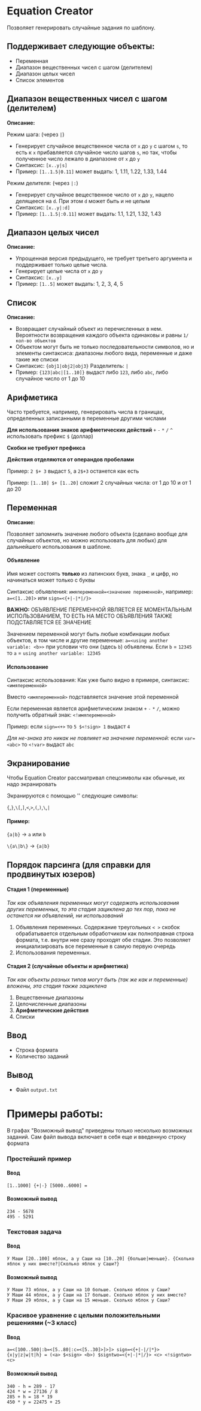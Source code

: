 # Equation Creator
Позволяет генерировать случайные задания по шаблону.

## Поддерживает следующие объекты:
- Переменная
- Диапазон вещественных чисел с шагом (делителем)
- Диапазон целых чисел
- Список элементов

## Диапазон вещественных чисел с шагом (делителем)
**Описание:**

Режим шага: (через `|`)

- Генерирует случайное вещественное числа от `x` до `y` с шагом `s`, то есть к `x` прибавляется случайное число шагов 
  `s`, но так, чтобы полученное число лежало в диапазоне от `x` до `y`
- Синтаксис: `[x..y|s]`
- Пример: `[1..1.5|0.11]` может выдать: 1, 1.11, 1.22, 1.33, 1.44

Режим делителя: (через `|:`)

- Генерирует случайное вещественное число от `x` до `y`, нацело делящееся на `d`. При этом `d` может быть и не целым 
- Синтаксис: `[x..y|:d]`
- Пример: `[1..1.5|:0.11]` может выдать: 1.1, 1.21, 1.32, 1.43

## Диапазон целых чисел
**Описание:**

- Упрощенная версия предыдущего, не требует третьего аргумента и поддерживает только целые числа.
- Генерирует целые числа от `x` до `y`
- Синтаксис: `[x..y]`
- Пример: `[1..5]` может выдать: 1, 2, 3, 4, 5

## Список
**Описание:**

- Возвращает случайный объект из перечисленных в нем. Вероятности возвращения каждого объекта одинаковы и равны 
  `1/кол-во объектов`
- Объектом могут быть не только последовательности символов, но и элементы синтаксиса: диапазоны любого вида, 
  переменные и даже такие же списки
- Синтаксис: `{obj1|obj2|obj3}` Разделитель: `|`
- Пример: `{123|abc|[1..10]}` выдаст либо `123`, либо `abc`, либо случайное число от 1 до 10

## Арифметика

Часто требуется, например, генерировать числа в границах, определенных записанными в переменные другими числами

**Для использования знаков арифметических действий** `+` `-` `*` `/` `^` использовать префикс `$` (доллар)

**Скобки не требуют префикса**

**Действия отделяются от операндов пробелами**

Пример: `2 $+ 3` выдаст `5`, а `2$+3` останется как есть

Пример: `[1..10] $+ [1..20]` сложит 2 случайных числа: от 1 до 10 и от 1 до 20

## Переменная
**Описание:** 

Позволяет запомнить значение любого объекта (сделано вообще для случайных объектов, но можно 
использовать для любых) для дальнейшего использования в шаблоне.

#### Объявление

Имя может состоять **только** из латинских букв, знака `_` и цифр, но начинаться может только с буквы

Синтаксис объявления: `имяпеременной=<значение переменной>`, например: `a=<[1..20]>` или `sign=<{+|-|*|/}>`

  **ВАЖНО:** ОБЪЯВЛЕНИЕ ПЕРЕМЕННОЙ ЯВЛЯЕТСЯ ЕЕ МОМЕНТАЛЬНЫМ ИСПОЛЬЗОВАНИЕМ, ТО ЕСТЬ НА МЕСТО ОБЪЯВЛЕНИЯ ТАКЖЕ 
  ПОДСТАВЛЯЕТСЯ ЕЕ ЗНАЧЕНИЕ

Значением переменной могут быть любые комбинации любых объектов, в том числе и другие переменные: `a=<using another 
variable: <b>>` при условии что они (здесь `b`) объявлены. Если `b` = `12345` то `a` = `using another
variable: 12345`

#### Использование

Синтаксис использования: Как уже было видно в примере, синтаксис: `<имяпеременной>`

Вместо `<имяпеременной>` подставляется значение этой переменной

Если переменная является арифметическим знаком `+` `-` `*` `/`, можно получить обратный знак: `<!имяпеременной>`

Пример: если `sign=<+>` то `5 $<!sign> 1` выдаст `4`

*Для не-знака это никак не повлияет на значение переменной:* если `var=<abc>` то `<!var>` выдаст `abc`

## Экранирование

Чтобы Equation Creator рассматривал спецсимволы как обычные, их надо экранировать

Экранируются с помощью '\' следующие символы:

`{`,`}`,`\[`,`]`,`<`,`>`,`(`,`)`,`\`,`|`

#### Пример:

`{a|b}` -> `a` или `b`

`\{a\|b\}` -> `{a|b}`

## Порядок парсинга (для справки для продвинутых юзеров)

#### Стадия 1 (переменные)

*Так как объявления переменных могут содержать использования других переменных, то эта стадия зациклена до тех пор, 
пока не останется ни объявлений, ни использований*

1. Объявления переменных. Содержание треугольных `< >` скобок обрабатывается отдельным обработчиком как полноправная 
   строка формата, т.е. внутри нее сразу проходят обе стадии. Это позволяет инициализировать все переменные в 
   самую первую очередь
2. Использования переменных.

#### Стадия 2 (случайные объекты и арифметика)

*Так как объекты разных типов могут быть (так же как и переменные) вложены, эта стадия также зациклена*

1. Вещественные диапазоны
2. Целочисленные диапазоны
3. **Арифметические действия**
4. Списки

## Ввод

- Строка формата
- Количество заданий

## Вывод

- Файл `output.txt`

# Примеры работы: 
В графах "Возможный вывод" приведены только несколько возможных заданий. Сам файл вывода включает в себя еще и 
введенную строку формата

### Простейший пример
#### Ввод

    [1..1000] {+|-} [5000..6000] = 

#### Возможный вывод

    234 - 5678
    495 - 5291

### Текстовая задача
#### Ввод

    У Маши [20..100] яблок, а у Саши на [10..20] {больше|меньше}. {Сколько яблок у них вместе?|Сколько яблок у Саши?}

#### Возможный вывод

    У Маши 73 яблок, а у Саши на 10 больше. Сколько яблок у Саши?
    У Маши 44 яблок, а у Саши на 17 больше. Сколько яблок у них вместе?
    У Маши 29 яблок, а у Саши на 15 меньше. Сколько яблок у Саши?

### Красивое уравнение с целыми положительными решениями (~3 класс)
#### Ввод

    a=<[100..500|:b=<[5..80|:c=<[5..30]>]>]> sign=<{+|-|/|*}> {x|y|z|w|t|h} = (<a> $<sign> <b>) $signtwo=<{+|-|*|/}> <c> <!signtwo> <c>

#### Возможный вывод

    340 - h = 289 - 17
    424 * w = 27136 / 8
    285 + h = 18 * 19
    450 * y = 22475 + 25
